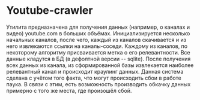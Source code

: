 # Youtube-crawler

Утилита предназначена для получения данных (например, о каналах и видео) youtube.com в больших объёмах.
Инициализируется несколько начальных каналов, после чего, каждый из каналов скачивается
и из него извлекаются ссылки на каналы-соседи. Каждому из каналов, по некоторому алгоритму
присваивается метка о его релевантности. Все данные кладутся в БД (в дефолтной версии -- sqlite).
После получения всех данных из канала, из сформированной базы извлекается наиболее релевантный
канал и происходит краулинг данных. Данная система сделана с учётом того факта, что могут происходить
сбои в работе паука. В связи с этим, есть возможность производить обкачку данных примерно с того же места,
где произошёл сбой.